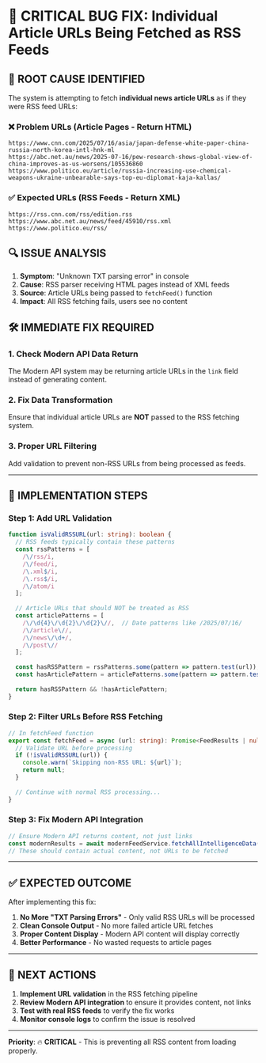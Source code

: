 # 🚨 CRITICAL BUG FIX: Individual Article URLs Being Fetched as RSS Feeds

## 🎯 **ROOT CAUSE IDENTIFIED**

The system is attempting to fetch **individual news article URLs** as if they were RSS feed URLs:

### ❌ **Problem URLs** (Article Pages - Return HTML)
```
https://www.cnn.com/2025/07/16/asia/japan-defense-white-paper-china-russia-north-korea-intl-hnk-ml
https://abc.net.au/news/2025-07-16/pew-research-shows-global-view-of-china-improves-as-us-worsens/105536860
https://www.politico.eu/article/russia-increasing-use-chemical-weapons-ukraine-unbearable-says-top-eu-diplomat-kaja-kallas/
```

### ✅ **Expected URLs** (RSS Feeds - Return XML)
```
https://rss.cnn.com/rss/edition.rss
https://www.abc.net.au/news/feed/45910/rss.xml  
https://www.politico.eu/rss/
```

## 🔍 **ISSUE ANALYSIS**

1. **Symptom**: "Unknown TXT parsing error" in console
2. **Cause**: RSS parser receiving HTML pages instead of XML feeds
3. **Source**: Article URLs being passed to `fetchFeed()` function
4. **Impact**: All RSS fetching fails, users see no content

## 🛠️ **IMMEDIATE FIX REQUIRED**

### 1. **Check Modern API Data Return**
The Modern API system may be returning article URLs in the `link` field instead of generating content.

### 2. **Fix Data Transformation**
Ensure that individual article URLs are **NOT** passed to the RSS fetching system.

### 3. **Proper URL Filtering**
Add validation to prevent non-RSS URLs from being processed as feeds.

---

## 🚀 **IMPLEMENTATION STEPS**

### Step 1: Add URL Validation
```typescript
function isValidRSSURL(url: string): boolean {
  // RSS feeds typically contain these patterns
  const rssPatterns = [
    /\/rss/i,
    /\/feed/i,
    /\.xml$/i,
    /\.rss$/i,
    /\/atom/i
  ];
  
  // Article URLs that should NOT be treated as RSS
  const articlePatterns = [
    /\/\d{4}\/\d{2}\/\d{2}\//,  // Date patterns like /2025/07/16/
    /\/article\//,
    /\/news\/\d+/,
    /\/post\//
  ];
  
  const hasRSSPattern = rssPatterns.some(pattern => pattern.test(url));
  const hasArticlePattern = articlePatterns.some(pattern => pattern.test(url));
  
  return hasRSSPattern && !hasArticlePattern;
}
```

### Step 2: Filter URLs Before RSS Fetching
```typescript
// In fetchFeed function
export const fetchFeed = async (url: string): Promise<FeedResults | null> => {
  // Validate URL before processing
  if (!isValidRSSURL(url)) {
    console.warn(`Skipping non-RSS URL: ${url}`);
    return null;
  }
  
  // Continue with normal RSS processing...
}
```

### Step 3: Fix Modern API Integration
```typescript
// Ensure Modern API returns content, not just links
const modernResults = await modernFeedService.fetchAllIntelligenceData();
// These should contain actual content, not URLs to be fetched
```

---

## ✅ **EXPECTED OUTCOME**

After implementing this fix:

1. **No More "TXT Parsing Errors"** - Only valid RSS URLs will be processed
2. **Clean Console Output** - No more failed article URL fetches  
3. **Proper Content Display** - Modern API content will display correctly
4. **Better Performance** - No wasted requests to article pages

---

## 🔧 **NEXT ACTIONS**

1. **Implement URL validation** in the RSS fetching pipeline
2. **Review Modern API integration** to ensure it provides content, not links
3. **Test with real RSS feeds** to verify the fix works
4. **Monitor console logs** to confirm the issue is resolved

---

**Priority**: 🔥 **CRITICAL** - This is preventing all RSS content from loading properly.
